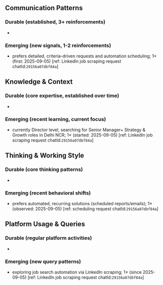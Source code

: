 ## Communication Patterns
### Durable (established, 3+ reinforcements)
- 

### Emerging (new signals, 1-2 reinforcements)
- prefers detailed, criteria-driven requests and automation scheduling; 1× (first: 2025-09-05) [ref: LinkedIn job scraping request chatId:`29156a07dbf84a`]

## Knowledge & Context
### Durable (core expertise, established over time)
- 

### Emerging (recent learning, current focus)
- currently Director level, searching for Senior Manager+ Strategy & Growth roles in Delhi NCR; 1× (started: 2025-09-05) [ref: LinkedIn job scraping request chatId:`29156a07dbf84a`]

## Thinking & Working Style
### Durable (core thinking patterns)
- 

### Emerging (recent behavioral shifts)
- prefers automated, recurring solutions (scheduled reports/emails); 1× (observed: 2025-09-05) [ref: scheduling request chatId:`29156a07dbf84a`]

## Platform Usage & Queries
### Durable (regular platform activities)
- 

### Emerging (new query patterns)
- exploring job search automation via LinkedIn scraping; 1× (since 2025-09-05) [ref: LinkedIn job scraping request chatId:`29156a07dbf84a`]